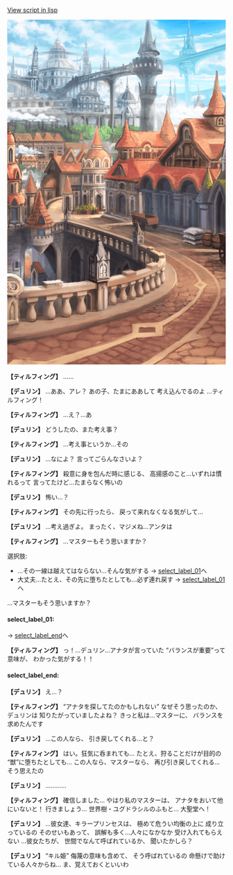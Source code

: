 [View script in lisp](../scripts/1151001.txt)

![town.png](../images/backgrounds/town.png)

**【ティルフィング】**
……

**【デュリン】**
…ああ、アレ？
あの子、たまにああして
考え込んでるのよ
…ティルフィング！

**【ティルフィング】**
…え？…あ

**【デュリン】**
どうしたの、また考え事？

**【ティルフィング】**
…考え事というか…その

**【デュリン】**
…なによ？
言ってごらんなさいよ？

**【ティルフィング】**
殺意に身を包んだ時に感じる、
高揚感のこと…いずれは慣れるって
言ってたけど…たまらなく怖いの

**【デュリン】**
怖い…？

**【ティルフィング】**
その先に行ったら、
戻って来れなくなる気がして…

**【デュリン】**
…考え過ぎよ。
まったく、マジメね…アンタは

**【ティルフィング】**
…マスターもそう思いますか？

選択肢:
- …その一線は越えてはならない…そんな気がする → [select_label_01](#select_label_01)へ
- 大丈夫…たとえ、その先に堕ちたとしても…必ず連れ戻す → [select_label_01](#select_label_01)へ

…マスターもそう思いますか？

#### select_label_01:
 → [select_label_end](#select_label_end)へ

**【ティルフィング】**
っ！…デュリン…アナタが言っていた
“バランスが重要”って意味が、
わかった気がする！！

#### select_label_end:

**【デュリン】**
え…？

**【ティルフィング】**
“アナタを探してたのかもしれない”
なぜそう思ったのか、デュリンは
知りたがっていましたよね？
きっと私は…マスターに、
バランスを求めたんです

**【デュリン】**
…この人なら、
引き戻してくれる…と？

**【ティルフィング】**
はい。狂気に呑まれても…
たとえ、狩ることだけが目的の
“獣”に堕ちたとしても…
この人なら、マスターなら、
再び引き戻してくれる…
そう思えたの

**【デュリン】**
…………

**【ティルフィング】**
確信しました…
やはり私のマスターは、
アナタをおいて他にいないと！
行きましょう…
世界樹・ユグドラシルのふもと…
大聖堂へ！

**【デュリン】**
…彼女達、キラープリンセスは、
極めて危うい均衡の上に
成り立っているの
そのせいもあって、
誤解も多く…人々になかなか
受け入れてもらえない
…彼女たちが、
世間でなんて呼ばれているか、
聞いたかしら？

**【デュリン】**
“キル姫”
侮蔑の意味も含めて、
そう呼ばれているの
命懸けで助けている人々からね…
ま、覚えておくといいわ